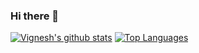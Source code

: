 ### Hi there 👋

<!--
**vigneshbot/vigneshbot** is a ✨ _special_ ✨ repository because its `README.md` (this file) appears on your GitHub profile.

Here are some ideas to get you started:

- 🔭 I’m currently working on ...
- 🌱 I’m currently learning ...
- 👯 I’m looking to collaborate on ...
- 🤔 I’m looking for help with ...
- 💬 Ask me about ...
- 📫 How to reach me: ...
- 😄 Pronouns: ...
- ⚡ Fun fact: ...
-->

[![Vignesh's github stats](https://github-readme-stats.vercel.app/api?username=vigneshbot&show_icons=true&theme=gotham)](https://github.com/anuraghazra/github-readme-stats)
[![Top Languages ](https://github-readme-stats.vercel.app/api/top-langs/?username=vigneshbot&layout=compact&&bg_color=30,faa627,faa627)](https://github.com/anuraghazra/github-readme-stats)
